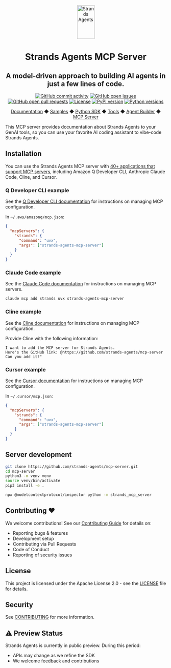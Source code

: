 <div align="center">
  <div>
    <a href="https://strandsagents.com">
      <img src="https://strandsagents.com/latest/assets/logo-auto.svg" alt="Strands Agents" width="55px" height="105px">
    </a>
  </div>

  <h1>
    Strands Agents MCP Server
  </h1>

  <h2>
    A model-driven approach to building AI agents in just a few lines of code.
  </h2>

  <div align="center">
    <a href="https://github.com/strands-agents/mcp-server/graphs/commit-activity"><img alt="GitHub commit activity" src="https://img.shields.io/github/commit-activity/m/strands-agents/mcp-server"/></a>
    <a href="https://github.com/strands-agents/mcp-server/issues"><img alt="GitHub open issues" src="https://img.shields.io/github/issues/strands-agents/mcp-server"/></a>
    <a href="https://github.com/strands-agents/mcp-server/pulls"><img alt="GitHub open pull requests" src="https://img.shields.io/github/issues-pr/strands-agents/mcp-server"/></a>
    <a href="https://github.com/strands-agents/mcp-server/blob/main/LICENSE"><img alt="License" src="https://img.shields.io/github/license/strands-agents/mcp-server"/></a>
    <a href="https://pypi.org/project/strands-agents-mcp-server/"><img alt="PyPI version" src="https://img.shields.io/pypi/v/strands-agents-mcp-server"/></a>
    <a href="https://python.org"><img alt="Python versions" src="https://img.shields.io/pypi/pyversions/strands-agents-mcp-server"/></a>
  </div>
  
  <p>
    <a href="https://strandsagents.com/">Documentation</a>
    ◆ <a href="https://github.com/strands-agents/samples">Samples</a>
    ◆ <a href="https://github.com/strands-agents/sdk-python">Python SDK</a>
    ◆ <a href="https://github.com/strands-agents/tools">Tools</a>
    ◆ <a href="https://github.com/strands-agents/agent-builder">Agent Builder</a>
    ◆ <a href="https://github.com/strands-agents/mcp-server">MCP Server</a>
  </p>
</div>

This MCP server provides documentation about Strands Agents to your GenAI tools, so you can use your favorite AI coding assistant to vibe-code Strands Agents.

## Installation

You can use the Strands Agents MCP server with
[40+ applications that support MCP servers](https://modelcontextprotocol.io/clients),
including Amazon Q Developer CLI, Anthropic Claude Code, Cline, and Cursor.

### Q Developer CLI example

See the [Q Developer CLI documentation](https://docs.aws.amazon.com/amazonq/latest/qdeveloper-ug/command-line-mcp-configuration.html)
for instructions on managing MCP configuration.

In `~/.aws/amazonq/mcp.json`:

```json
{
  "mcpServers": {
    "strands": {
      "command": "uvx",
      "args": ["strands-agents-mcp-server"]
    }
  }
}
```

### Claude Code example

See the [Claude Code documentation](https://docs.anthropic.com/en/docs/claude-code/tutorials#configure-mcp-servers)
for instructions on managing MCP servers.

```bash
claude mcp add strands uvx strands-agents-mcp-server
```

### Cline example

See the [Cline documentation](https://docs.cline.bot/mcp-servers/configuring-mcp-servers#editing-mcp-settings-files)
for instructions on managing MCP configuration.

Provide Cline with the following information:

```
I want to add the MCP server for Strands Agents.
Here's the GitHub link: @https://github.com/strands-agents/mcp-server
Can you add it?"
```

### Cursor example

See the [Cursor documentation](https://docs.cursor.com/context/model-context-protocol#configuring-mcp-servers)
for instructions on managing MCP configuration.

In `~/.cursor/mcp.json`:

```json
{
  "mcpServers": {
    "strands": {
      "command": "uvx",
      "args": ["strands-agents-mcp-server"]
    }
  }
}
```

## Server development

```bash
git clone https://github.com/strands-agents/mcp-server.git
cd mcp-server
python3 -m venv venv
source venv/bin/activate
pip3 install -e .

npx @modelcontextprotocol/inspector python -m strands_mcp_server
```

## Contributing ❤️

We welcome contributions! See our [Contributing Guide](CONTRIBUTING.md) for details on:
- Reporting bugs & features
- Development setup
- Contributing via Pull Requests
- Code of Conduct
- Reporting of security issues

## License

This project is licensed under the Apache License 2.0 - see the [LICENSE](LICENSE) file for details.

## Security

See [CONTRIBUTING](CONTRIBUTING.md#security-issue-notifications) for more information.

## ⚠️ Preview Status

Strands Agents is currently in public preview. During this period:
- APIs may change as we refine the SDK
- We welcome feedback and contributions
